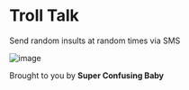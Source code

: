 # Troll Talk
Send random insults at random times via SMS

![image](https://user-images.githubusercontent.com/11993240/27088051-9fe1733a-5024-11e7-8368-7116481decb5.png)

Brought to you by __Super Confusing Baby__
